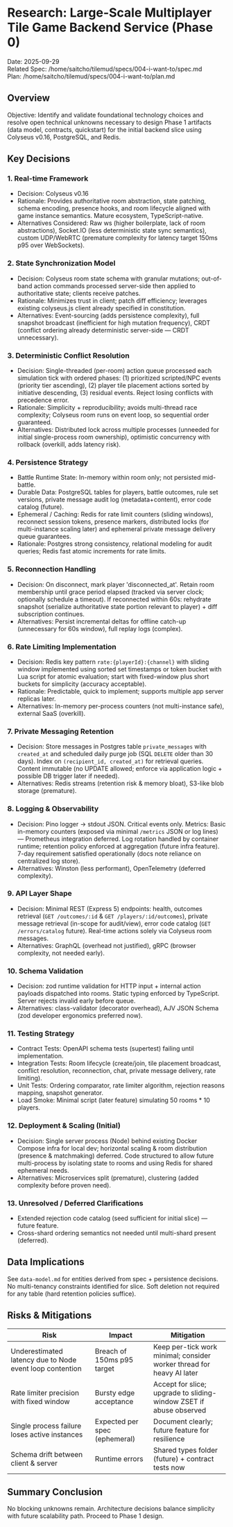 # Research: Large-Scale Multiplayer Tile Game Backend Service (Phase 0)

Date: 2025-09-29  
Related Spec: /home/saitcho/tilemud/specs/004-i-want-to/spec.md  
Plan: /home/saitcho/tilemud/specs/004-i-want-to/plan.md

## Overview
Objective: Identify and validate foundational technology choices and resolve open technical unknowns necessary to design Phase 1 artifacts (data model, contracts, quickstart) for the initial backend slice using Colyseus v0.16, PostgreSQL, and Redis.

## Key Decisions

### 1. Real-time Framework
- Decision: Colyseus v0.16
- Rationale: Provides authoritative room abstraction, state patching, schema encoding, presence hooks, and room lifecycle aligned with game instance semantics. Mature ecosystem, TypeScript-native.
- Alternatives Considered: Raw ws (higher boilerplate, lack of room abstractions), Socket.IO (less deterministic state sync semantics), custom UDP/WebRTC (premature complexity for latency target 150ms p95 over WebSockets).

### 2. State Synchronization Model
- Decision: Colyseus room state schema with granular mutations; out-of-band action commands processed server-side then applied to authoritative state; clients receive patches.
- Rationale: Minimizes trust in client; patch diff efficiency; leverages existing colyseus.js client already specified in constitution.
- Alternatives: Event-sourcing (adds persistence complexity), full snapshot broadcast (inefficient for high mutation frequency), CRDT (conflict ordering already deterministic server-side — CRDT unnecessary).

### 3. Deterministic Conflict Resolution
- Decision: Single-threaded (per-room) action queue processed each simulation tick with ordered phases: (1) prioritized scripted/NPC events (priority tier ascending), (2) player tile placement actions sorted by initiative descending, (3) residual events. Reject losing conflicts with precedence error.
- Rationale: Simplicity + reproducibility; avoids multi-thread race complexity; Colyseus room runs on event loop, so sequential order guaranteed.
- Alternatives: Distributed lock across multiple processes (unneeded for initial single-process room ownership), optimistic concurrency with rollback (overkill, adds latency risk).

### 4. Persistence Strategy
- Battle Runtime State: In-memory within room only; not persisted mid-battle.
- Durable Data: PostgreSQL tables for players, battle outcomes, rule set versions, private message audit log (metadata+content), error code catalog (future).  
- Ephemeral / Caching: Redis for rate limit counters (sliding windows), reconnect session tokens, presence markers, distributed locks (for multi-instance scaling later) and ephemeral private message delivery queue guarantees.
- Rationale: Postgres strong consistency, relational modeling for audit queries; Redis fast atomic increments for rate limits.

### 5. Reconnection Handling
- Decision: On disconnect, mark player 'disconnected_at'. Retain room membership until grace period elapsed (tracked via server clock; optionally schedule a timeout). If reconnected within 60s: rehydrate snapshot (serialize authoritative state portion relevant to player) + diff subscription continues.
- Alternatives: Persist incremental deltas for offline catch-up (unnecessary for 60s window), full replay logs (complex).

### 6. Rate Limiting Implementation
- Decision: Redis key pattern `rate:{playerId}:{channel}` with sliding window implemented using sorted set timestamps or token bucket with Lua script for atomic evaluation; start with fixed-window plus short buckets for simplicity (accuracy acceptable).
- Rationale: Predictable, quick to implement; supports multiple app server replicas later.
- Alternatives: In-memory per-process counters (not multi-instance safe), external SaaS (overkill).

### 7. Private Messaging Retention
- Decision: Store messages in Postgres table `private_messages` with `created_at` and scheduled daily purge job (SQL `DELETE` older than 30 days). Index on `(recipient_id, created_at)` for retrieval queries. Content immutable (no UPDATE allowed; enforce via application logic + possible DB trigger later if needed).
- Alternatives: Redis streams (retention risk & memory bloat), S3-like blob storage (premature).

### 8. Logging & Observability
- Decision: Pino logger -> stdout JSON. Critical events only. Metrics: Basic in-memory counters (exposed via minimal `/metrics` JSON or log lines) — Prometheus integration deferred. Log rotation handled by container runtime; retention policy enforced at aggregation (future infra feature). 7-day requirement satisfied operationally (docs note reliance on centralized log store).
- Alternatives: Winston (less performant), OpenTelemetry (deferred complexity).

### 9. API Layer Shape
- Decision: Minimal REST (Express 5) endpoints: health, outcomes retrieval (`GET /outcomes/:id` & `GET /players/:id/outcomes`), private message retrieval (in-scope for audit/view), error code catalog (`GET /errors/catalog` future). Real-time actions solely via Colyseus room messages.
- Alternatives: GraphQL (overhead not justified), gRPC (browser complexity, not needed early).

### 10. Schema Validation
- Decision: zod runtime validation for HTTP input + internal action payloads dispatched into rooms. Static typing enforced by TypeScript. Server rejects invalid early before queue.
- Alternatives: class-validator (decorator overhead), AJV JSON Schema (zod developer ergonomics preferred now).

### 11. Testing Strategy
- Contract Tests: OpenAPI schema tests (supertest) failing until implementation.
- Integration Tests: Room lifecycle (create/join, tile placement broadcast, conflict resolution, reconnection, chat, private message delivery, rate limiting).
- Unit Tests: Ordering comparator, rate limiter algorithm, rejection reasons mapping, snapshot generator.
- Load Smoke: Minimal script (later feature) simulating 50 rooms * 10 players.

### 12. Deployment & Scaling (Initial)
- Decision: Single server process (Node) behind existing Docker Compose infra for local dev; horizontal scaling & room distribution (presence & matchmaking) deferred. Code structured to allow future multi-process by isolating state to rooms and using Redis for shared ephemeral needs.
- Alternatives: Microservices split (premature), clustering (added complexity before proven need).

### 13. Unresolved / Deferred Clarifications
- Extended rejection code catalog (seed sufficient for initial slice) — future feature.
- Cross-shard ordering semantics not needed until multi-shard present (deferred).

## Data Implications
See `data-model.md` for entities derived from spec + persistence decisions. No multi-tenancy constraints identified for slice. Soft deletion not required for any table (hard retention policies suffice).

## Risks & Mitigations
| Risk | Impact | Mitigation |
|------|--------|------------|
| Underestimated latency due to Node event loop contention | Breach of 150ms p95 target | Keep per-tick work minimal; consider worker thread for heavy AI later |
| Rate limiter precision with fixed window | Bursty edge acceptance | Accept for slice; upgrade to sliding-window ZSET if abuse observed |
| Single process failure loses active instances | Expected per spec (ephemeral) | Document clearly; future feature for resilience |
| Schema drift between client & server | Runtime errors | Shared types folder (future) + contract tests now |

## Summary Conclusion
No blocking unknowns remain. Architecture decisions balance simplicity with future scalability path. Proceed to Phase 1 design.

